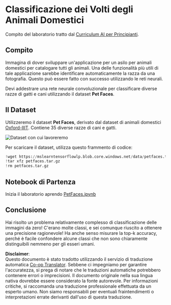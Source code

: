 <!--
CO_OP_TRANSLATOR_METADATA:
{
  "original_hash": "f3d2cee9cb3c52160419e560c57a690e",
  "translation_date": "2025-08-26T07:03:23+00:00",
  "source_file": "lessons/4-ComputerVision/07-ConvNets/lab/README.md",
  "language_code": "it"
}
-->
# Classificazione dei Volti degli Animali Domestici

Compito del laboratorio tratto dal [Curriculum AI per Principianti](https://github.com/microsoft/ai-for-beginners).

## Compito

Immagina di dover sviluppare un'applicazione per un asilo per animali domestici per catalogare tutti gli animali. Una delle funzionalità più utili di tale applicazione sarebbe identificare automaticamente la razza da una fotografia. Questo può essere fatto con successo utilizzando le reti neurali.

Devi addestrare una rete neurale convoluzionale per classificare diverse razze di gatti e cani utilizzando il dataset **Pet Faces**.

## Il Dataset

Utilizzeremo il dataset **Pet Faces**, derivato dal dataset di animali domestici [Oxford-IIIT](https://www.robots.ox.ac.uk/~vgg/data/pets/). Contiene 35 diverse razze di cani e gatti.

![Dataset con cui lavoreremo](../../../../../../translated_images/data.50b2a9d5484bdbf0f52f5765b381cec9efe2bd296a98f007f90bedb6ac67f2a8.it.png)

Per scaricare il dataset, utilizza questo frammento di codice:

```python
!wget https://mslearntensorflowlp.blob.core.windows.net/data/petfaces.tar.gz
!tar xfz petfaces.tar.gz
!rm petfaces.tar.gz
```

## Notebook di Partenza

Inizia il laboratorio aprendo [PetFaces.ipynb](../../../../../../lessons/4-ComputerVision/07-ConvNets/lab/PetFaces.ipynb)

## Conclusione

Hai risolto un problema relativamente complesso di classificazione delle immagini da zero! C'erano molte classi, e sei comunque riuscito a ottenere una precisione ragionevole! Ha anche senso misurare la top-k accuracy, perché è facile confondere alcune classi che non sono chiaramente distinguibili nemmeno per gli esseri umani.

**Disclaimer**:  
Questo documento è stato tradotto utilizzando il servizio di traduzione automatica [Co-op Translator](https://github.com/Azure/co-op-translator). Sebbene ci impegniamo per garantire l'accuratezza, si prega di notare che le traduzioni automatiche potrebbero contenere errori o imprecisioni. Il documento originale nella sua lingua nativa dovrebbe essere considerato la fonte autorevole. Per informazioni critiche, si raccomanda una traduzione professionale effettuata da un esperto umano. Non siamo responsabili per eventuali fraintendimenti o interpretazioni errate derivanti dall'uso di questa traduzione.